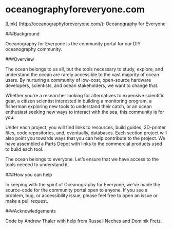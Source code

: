 # oceanographyforeveryone.com

[Link] (http://oceanographyforeveryone.com/): Oceanography for Everyone

###Background

Oceanography for Everyone is the community portal for our DIY oceanography community. 

###Overview

The ocean belongs to us all, but the tools necessary to study, explore, and understand the ocean are rarely accessible to the vast majority of ocean users. By nurturing a community of low-cost, open-source hardware developers, scientists, and ocean stakeholders, we want to change that.

Whether you're a researcher looking for alternatives to expensive scientific gear, a citizen scientist interested in building a monitoring program, a fisherman exploring new tools to understand their catch, or an ocean enthusiast seeking new ways to interact with the sea, this community is for you.

Under each project, you will find links to resources, build guides, 3D-printer files, code repositories, and, eventually, databases. Each section project will also point you towards ways that you can help contribute to the project. We have assembled a Parts Depot with links to the commercial products used to build each tool.

The ocean belongs to everyone. Let’s ensure that we have access to the tools needed to understand it.

###How you can help

In keeping with the spirit of Oceanography for Everyone, we've made the source-code for the community portal open to anyone. If you see a problem, bug, or accessibility issue, please feel free to open an issue or make a pull request.

###Acknowledgements

Code by Andrew Thaler with help from Russell Neches and Dominik Fretz. 
